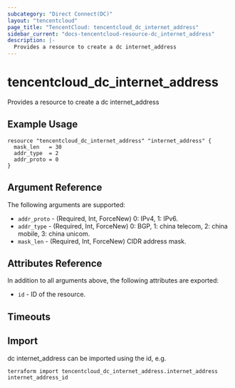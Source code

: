 ```yaml
---
subcategory: "Direct Connect(DC)"
layout: "tencentcloud"
page_title: "TencentCloud: tencentcloud_dc_internet_address"
sidebar_current: "docs-tencentcloud-resource-dc_internet_address"
description: |-
  Provides a resource to create a dc internet_address
---
```


# tencentcloud_dc_internet_address

Provides a resource to create a dc internet_address

## Example Usage

```hcl
resource "tencentcloud_dc_internet_address" "internet_address" {
  mask_len   = 30
  addr_type  = 2
  addr_proto = 0
}
```

## Argument Reference

The following arguments are supported:

* `addr_proto` - (Required, Int, ForceNew) 0: IPv4, 1: IPv6.
* `addr_type` - (Required, Int, ForceNew) 0: BGP, 1: china telecom, 2: china mobile, 3: china unicom.
* `mask_len` - (Required, Int, ForceNew) CIDR address mask.

## Attributes Reference

In addition to all arguments above, the following attributes are exported:

* `id` - ID of the resource.



## Timeouts

<no value>


## Import

dc internet_address can be imported using the id, e.g.

```
terraform import tencentcloud_dc_internet_address.internet_address internet_address_id
```

